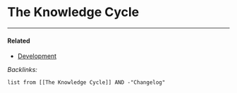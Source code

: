 # The Knowledge Cycle

---

#### Related

* [Development](../2-Areas/MOCs/Development.md)

*Backlinks:*

````dataview
list from [[The Knowledge Cycle]] AND -"Changelog"
````
